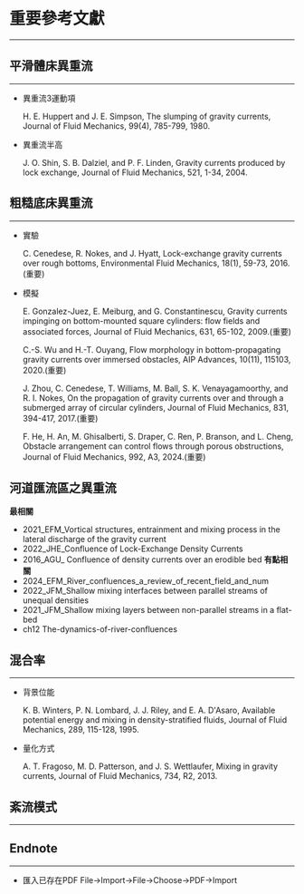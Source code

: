# 重要參考文獻
---
## 平滑體床異重流
---
- 異重流3運動項

  H. E. Huppert and J. E. Simpson, The slumping of gravity currents, Journal of Fluid Mechanics, 99(4), 785-799, 1980.
  
- 異重流半高

  J. O. Shin, S. B. Dalziel, and P. F. Linden, Gravity currents produced by lock exchange, Journal of Fluid Mechanics, 521, 1-34, 2004.

## 粗糙底床異重流
---
- 實驗

  C. Cenedese, R. Nokes, and J. Hyatt, Lock-exchange gravity currents over rough bottoms, Environmental Fluid Mechanics, 18(1), 59-73, 2016.(重要)
  
- 模擬

  E. Gonzalez-Juez, E. Meiburg, and G. Constantinescu, Gravity currents impinging on bottom-mounted square cylinders: flow fields and associated forces, Journal of Fluid Mechanics, 631, 65-102, 2009.(重要)

  C.-S. Wu and H.-T. Ouyang, Flow morphology in bottom-propagating gravity currents over immersed obstacles, AIP Advances, 10(11), 115103, 2020.(重要)

  J. Zhou, C. Cenedese, T. Williams, M. Ball, S. K. Venayagamoorthy, and R. I. Nokes, On the propagation of gravity currents over and through a submerged array of circular cylinders, Journal of Fluid Mechanics, 831, 394-417, 2017.(重要)

  F. He, H. An, M. Ghisalberti, S. Draper, C. Ren, P. Branson, and L. Cheng, Obstacle arrangement can control flows through porous obstructions, Journal of Fluid Mechanics, 992, A3, 2024.(重要)

## 河道匯流區之異重流
__最相關__
-  2021_EFM_Vortical structures, entrainment and mixing process in the lateral discharge of the gravity current
-  2022_JHE_Confluence of Lock-Exchange Density Currents
- 2016_AGU_ Confluence of density currents over an erodible bed
__有點相關__
- 2024_EFM_River_confluences_a_review_of_recent_field_and_num
- 2022_JFM_Shallow mixing interfaces between parallel streams of unequal densities
- 2021_JFM_Shallow mixing layers between non-parallel streams in a flat-bed
- ch12 The-dynamics-of-river-confluences

## 混合率
---
- 背景位能

  K. B. Winters, P. N. Lombard, J. J. Riley, and E. A. D'Asaro, Available potential energy and mixing in density-stratified fluids, Journal of Fluid Mechanics, 289, 115-128, 1995.
  
- 量化方式

  A. T. Fragoso, M. D. Patterson, and J. S. Wettlaufer, Mixing in gravity currents, Journal of Fluid Mechanics, 734, R2, 2013.

## 紊流模式
---
## Endnote
---
- 匯入已存在PDF
  File→Import→File→Choose→PDF→Import

